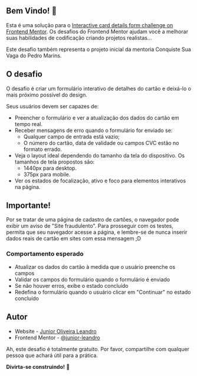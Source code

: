 ## Bem Vindo! 👋

Esta é uma solução para o [Interactive card details form challenge on Frontend Mentor](https://www.frontendmentor.io/challenges/interactive-card-details-form-XpS8cKZDWw). 
Os desafios do Frontend Mentor ajudam você a melhorar suas habilidades de codificação criando projetos realistas...

Este desafio também representa o projeto inicial da mentoria Conquiste Sua Vaga do Pedro Marins.

## O desafio

O desafio é criar um formulário interativo de detalhes do cartão e deixá-lo o mais próximo possível do design.

Seus usuários devem ser capazes de:

- Preencher o formulário e ver a atualização dos dados do cartão em tempo real.
- Receber mensagens de erro quando o formulário for enviado se:
  - Qualquer campo de entrada está vazio;
  - O número do cartão, data de validade ou campos CVC estão no formato errado.
- Veja o layout ideal dependendo do tamanho da tela do dispositivo. Os tamanhos de tela propostos são:
  - 1440px para desktop. 
  - 375px para mobile. 
- Ver os estados de focalização, ativo e foco para elementos interativos na página.

## Importante!
Por se tratar de uma página de cadastro de cartões, o navegador pode exibir um aviso de "Site fraudulento".
Para prosseguir com os testes, permita que seu navegador acesse a página, e lembre-se de nunca inserir dados reais de cartão em sites com essa mensagem ;D

### Comportamento esperado

- Atualizar os dados do cartão à medida que o usuário preenche os campos
- Validar os campos do formulário quando o formulário é enviado
- Se não houver erros, exibe o estado concluído
- Redefina o formulário quando o usuário clicar em "Continuar" no estado concluído

## Autor

- Website - [Junior Oliveira Leandro](https://www.junior.dev.br)
- Frontend Mentor - [@junior-leandro](https://www.frontendmentor.io/profile/junior-leandro)






Ah, este desafio é totalmente gratuito. 
Por favor, compartilhe com qualquer pessoa que achará útil para a prática.

**Divirta-se construindo!** 🚀